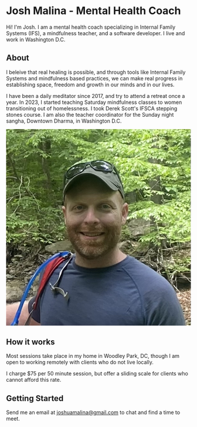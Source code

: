 # Josh Malina - Mental Health Coach

Hi! I'm Josh. I am a mental health coach specializing in Internal Family Systems (IFS), a mindfulness teacher, and a software developer. I live and work in Washington D.C.

## About

I beleive that real healing is possible, and through tools like Internal Family Systems and mindfulness based practices, we can make real progress in establishing space, freedom and growth in our minds and in our lives.

I have been a daily meditator since 2017, and try to attend a retreat once a year. In 2023, I started  teaching Saturday mindfulness classes to women transitioning out of homelessness. I took Derek Scott's IFSCA stepping stones course. I am also the teacher coordinator for the Sunday night sangha, Downtown Dharma, in Washington D.C.

![image](me_woods.jpg "")

## How it works

Most sessions take place in my home in Woodley Park, DC, though I am open to working remotely with clients who do not live locally. 

I charge $75 per 50 minute session, but offer a sliding scale for clients who cannot afford this rate. 

## Getting Started

Send me an email at joshuamalina@gmail.com to chat and find a time to meet.
